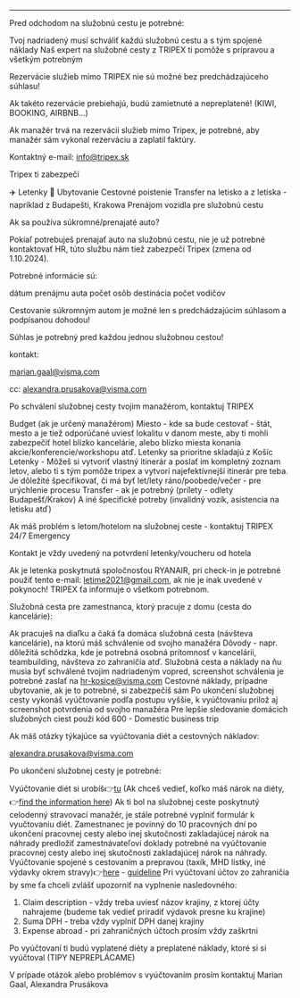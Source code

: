 

---

Pred odchodom na služobnú cestu je potrebné:

Tvoj nadriadený musí schváliť každú služobnú cestu a s tým spojené náklady
Naš expert na služobné cesty z TRIPEX ti pomôže s prípravou a všetkým potrebným

Rezervácie služieb mimo TRIPEX nie sú možné bez predchádzajúceho súhlasu!

Ak takéto rezervácie prebiehajú, budú zamietnuté a nepreplatené! (KIWI, BOOKING, AIRBNB...)

Ak manažér trvá na rezervácii služieb mimo Tripex, je potrebné, aby manažér sám vykonal rezerváciu a zaplatil faktúry.

Kontaktný e-mail: [info@tripex.sk](mailto:info@tripex.sk)

Tripex ti zabezpečí

✈️ Letenky
🏢 Ubytovanie
Cestovné poistenie
Transfer na letisko a z letiska - napríklad z Budapešti, Krakowa
Prenájom vozidla pre služobnú cestu

Ak sa používa súkromné/prenajaté auto?

Pokiaľ potrebuješ prenajať auto na služobnú cestu, nie je už potrebné kontaktovať HR, túto službu nám tiež zabezpečí Tripex (zmena od 1.10.2024).

Potrebné informácie sú:

dátum prenájmu auta
počet osôb
destinácia
počet vodičov

Cestovanie súkromným autom je možné len s predchádzajúcim súhlasom a podpísanou dohodou!

Súhlas je potrebný pred každou jednou služobnou cestou!

kontakt:

[marian.gaal@visma.com](mailto:marian.gaal@visma.com)

cc: [alexandra.prusakova@visma.com](mailto:alexandra.prusakova@visma.com)

Po schválení služobnej cesty tvojim manažérom, kontaktuj TRIPEX

Budget (ak je určený manažérom)
Miesto - kde sa bude cestovať - štát, mesto a je tiež odporúčané uviesť lokalitu v danom meste, aby ti mohli zabezpečiť hotel blízko kancelárie, alebo blízko miesta konania akcie/konferencie/workshopu atď. Letenky sa prioritne skladajú z Košíc
Letenky - Môžeš si vytvoriť vlastný itinerár a poslať im kompletný zoznam letov, alebo ti s tým pomôže tripex a vytvorí najefektívnejší itinerár pre teba. Je dôležité špecifikovať, či má byť let/lety ráno/poobede/večer - pre urýchlenie procesu
Transfer - ak je potrebný (prílety - odlety Budapešť/Krakov)
A iné špecifické potreby (invalidný vozík, asistencia na letisku atď)

Ak máš problém s letom/hotelom na služobnej ceste - kontaktuj TRIPEX 24/7 Emergency

Kontakt je vždy uvedený na potvrdení letenky/voucheru od hotela

Ak je letenka poskytnutá spoločnosťou RYANAIR, pri check-in je potrebné použiť tento e-mail: [letime2021@gmail.com](mailto:letime2021@gmail.com), ak nie je inak uvedené v pokynoch! TRIPEX ťa informuje o všetkom potrebnom.

Služobná cesta pre zamestnanca, ktorý pracuje z domu (cesta do kancelárie):

Ak pracuješ na diaľku a čaká ťa domáca služobná cesta (návšteva kancelárie), na ktorú máš schválenie od svojho manažéra
Dôvody - napr. dôležitá schôdzka, kde je potrebná osobná prítomnosť v kancelárii, teambuilding, návšteva zo zahraničia atď.
Služobná cesta a náklady na ňu musia byť schválené tvojim nadriadeným vopred, screenshot schválenia je potrebné zaslať na [hr-kosice@visma.com](mailto:hr-kosice@visma.com)
Cestovné náklady, prípadne ubytovanie, ak je to potrebné, si zabezpečíš sám
Po ukončení služobnej cesty vykonáš vyúčtovanie podľa postupu vyššie, k vyúčtovaniu prilož aj screenshot potvrdenia od svojho manažéra
Pre lepšie sledovanie domácich služobných ciest použi kód 600 - Domestic business trip

Ak máš otázky týkajúce sa vyúčtovania diét a cestovných nákladov:

[alexandra.prusakova@visma.com](mailto:alexandra.prusakova@visma.com)

Po ukončení služobnej cesty je potrebné:

Vyúčtovanie diét si urobíš👉[tu](https://docs.google.com/forms/d/1iZ6R_erstDpA2bECpH2etFN5Tm0G-BUM9o_CchdoSro/viewform?edit_requested=true) (Ak chceš vedieť, koľko máš nárok na diéty, 👉[find the information here](https://www.cestovnenahrady.sk/zahranicie.php))
Ak ti bol na služobnej ceste poskytnutý celodenný stravovací manažér, je stále potrebné vyplniť formulár k vyučtovaniu diét.
Zamestnanec je povinný do 10 pracovných dní po ukončení pracovnej cesty alebo inej skutočnosti zakladajúcej nárok na náhrady predložiť zamestnávateľovi doklady potrebné na vyúčtovanie pracovnej cesty alebo inej skutočnosti zakladajúcej nárok na náhrady.
Vyúčtovanie spojené s cestovaním a prepravou (taxík, MHD lístky, iné výdavky okrem stravy)👉[here](https://expense.visma.net/) - [guideline](https://docs.google.com/presentation/d/1-kzFiDQu8MeQEZACebJC0UgrmGP0jwsO38HSsEXMnRE/edit#slide=id.g5fe0d6edef_0_88)
Pri vyúčtovaní účtov zo zahraničia by sme ťa chceli zvlášť upozorniť na vyplnenie nasledovného:
1. Claim description - vždy treba uviesť názov krajiny, z ktorej účty nahrajeme (budeme tak vedieť priradiť výdavok presne ku krajine)
2. Suma DPH - treba vždy vyplniť DPH danej krajiny
3. Expense abroad - pri zahraničných účtoch prosím vždy zaškrtni

Po vyúčtovaní ti budú vyplatené diéty a preplatené náklady, ktoré si si vyúčtoval (TIPY NEPREPLÁCAME)

V prípade otázok alebo problémov s vyúčtovaním prosím kontaktuj Marian Gaal, Alexandra Prusákova